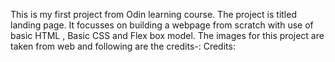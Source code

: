 This is my first project from Odin learning course.
The project is titled landing page. 
It focusses on building a webpage from scratch with use of basic HTML , Basic CSS and Flex box model.
The images for this project are taken from web and following are the credits-:
Credits:
